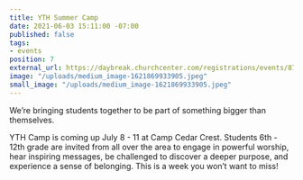 ```yaml
---
title: YTH Summer Camp
date: 2021-06-03 15:11:00 -07:00
published: false
tags:
- events
position: 7
external_url: https://daybreak.churchcenter.com/registrations/events/871443
image: "/uploads/medium_image-1621869933905.jpeg"
small_image: "/uploads/medium_image-1621869933905.jpeg"
---
```


We’re bringing students together to be part of something bigger than themselves.

YTH Camp is coming up July 8 - 11 at Camp Cedar Crest. Students 6th - 12th grade are invited from all over the area to engage in powerful worship, hear inspiring messages, be challenged to discover a deeper purpose, and experience a sense of belonging. This is a week you won’t want to miss!